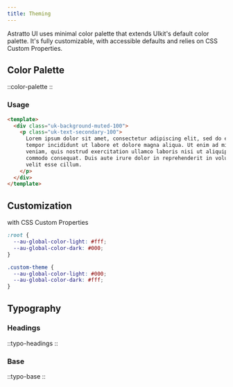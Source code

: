 ```yaml
---
title: Theming
---
```


Astratto UI uses minimal color palette that extends UIkit's default color palette. It's fully customizable, with accessible defaults and relies on CSS Custom Properties.

<!-- ::docs-hero{title="Color"}
:: -->

## Color Palette

::color-palette
::

### Usage

```html
<template>
  <div class="uk-background-muted-100">
    <p class="uk-text-secondary-100">
      Lorem ipsum dolor sit amet, consectetur adipiscing elit, sed do eiusmod
      tempor incididunt ut labore et dolore magna aliqua. Ut enim ad minim
      veniam, quis nostrud exercitation ullamco laboris nisi ut aliquip ex ea
      commodo consequat. Duis aute irure dolor in reprehenderit in voluptate
      velit esse cillum.
    </p>
  </div>
</template>
```

## Customization

with CSS Custom Properties

```css
:root {
  --au-global-color-light: #fff;
  --au-global-color-dark: #000;
}

.custom-theme {
  --au-global-color-light: #000;
  --au-global-color-dark: #fff;
}
```

## Typography

### Headings

::typo-headings
::

### Base

::typo-base
::
